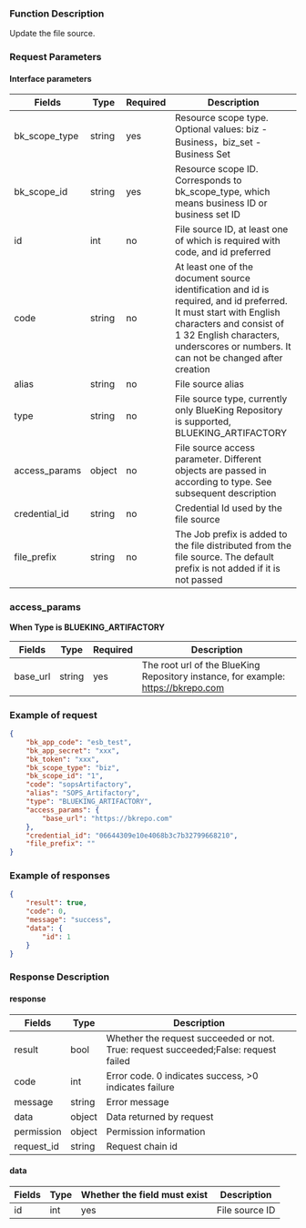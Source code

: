 ### Function Description

Update the file source.

### Request Parameters

#### Interface parameters

| Fields       |  Type  | Required | Description |
|-----------------|------------|--------|------------|
| bk_scope_type | string | yes  | Resource scope type. Optional values: biz - Business，biz_set - Business Set |
| bk_scope_id | string | yes | Resource scope ID. Corresponds to bk_scope_type, which means business ID or business set ID |
| id              |   int       |  no   | File source ID, at least one of which is required with code, and id preferred |
| code            |   string    |  no   | At least one of the document source identification and id is required, and id preferred. It must start with English characters and consist of 1 32 English characters, underscores or numbers. It can not be changed after creation|
| alias           |   string    |  no   | File source alias|
| type            |   string    |  no   | File source type, currently only BlueKing Repository is supported, BLUEKING_ARTIFACTORY|
| access_params   |   object    |  no   | File source access parameter. Different objects are passed in according to type. See subsequent description|
| credential_id   |   string    |  no   | Credential Id used by the file source|
| file_prefix     |   string    |  no       | The Job prefix is added to the file distributed from the file source. The default prefix is not added if it is not passed|

### access_params
**When Type is BLUEKING_ARTIFACTORY**  

| Fields       |  Type  | Required | Description |
|-----------------|------------|--------|------------|
| base_url        |  string    | yes  | The root url of the BlueKing Repository instance, for example: https://bkrepo.com |

### Example of request

```json
{
    "bk_app_code": "esb_test",
    "bk_app_secret": "xxx",
    "bk_token": "xxx",
    "bk_scope_type": "biz",
    "bk_scope_id": "1",
    "code": "sopsArtifactory",
    "alias": "SOPS_Artifactory",
    "type": "BLUEKING_ARTIFACTORY",
    "access_params": {
        "base_url": "https://bkrepo.com"
    },
    "credential_id": "06644309e10e4068b3c7b32799668210",
    "file_prefix": ""
}
```

### Example of responses

```json
{
    "result": true,
    "code": 0,
    "message": "success",
    "data": {
        "id": 1
    }
}
```

### Response Description

#### response
| Fields | Type  | Description |
|-----------|-----------|-----------|
| result       |  bool   | Whether the request succeeded or not. True: request succeeded;False: request failed|
| code         |  int    | Error code. 0 indicates success, >0 indicates failure|
| message      |  string |Error message|
| data         |  object |Data returned by request|
| permission   |  object |Permission information|
| request_id   |  string |Request chain id|

#### data

| Fields  | Type |Whether the field must exist  | Description |
|------------|--------|---------------|-----------|
| id         |  int    | yes              | File source ID|
